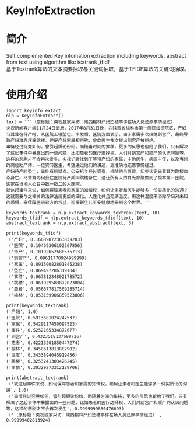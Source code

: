 # KeyInfoExtraction
# 简介
Self complemented Key infomation extraction including keywords, abstract from text using algorithm like textrank ,tfidf    
基于Textrank算法的文本摘要抽取与关键词抽取，基于TFIDF算法的关键词抽取。  

# 使用介绍

    import keyinfo_extact  
    nlp = KeyInfoExtract()  
    text = '''（原标题：央视独家采访：陕西榆林产妇坠楼事件在场人员还原事情经过）
    央视新闻客户端11月24日消息，2017年8月31日晚，在陕西省榆林市第一医院绥德院区，产妇马茸茸在待产时，从医院五楼坠亡。事发后，医院方面表示，由于家属多次拒绝剖宫产，最终导致产妇难忍疼痛跳楼。但是产妇家属却声称，曾向医生多次提出剖宫产被拒绝。
    事情经过究竟如何，曾引起舆论纷纷，而随着时间的推移，更多的反思也留给了我们，只有解决了这起事件中暴露出的一些问题，比如患者的医疗选择权，人们对剖宫产和顺产的认识问题等，这样的悲剧才不会再次发生。央视记者找到了等待产妇的家属，主治医生，病区主任，以及当时的两位助产师，一位实习医生，希望通过他们的讲述，更准确地还原事情经过。
    产妇待产时坠亡，事件有何疑点。公安机关经过调查，排除他杀可能，初步认定马茸茸为跳楼自杀身亡。马茸茸为何会在医院待产期间跳楼身亡，这让所有人的目光都聚焦到了榆林第一医院，这家在当地人心目中数一数二的大医院。
    就这起事件来说，如何保障患者和家属的知情权，如何让患者和医生能够多一份实质化的沟通？这就需要与之相关的法律法规更加的细化、人性化并且充满温度。用这种温度来消除孕妇对未知的恐惧，来保障医患双方的权益，迎接新生儿平安健康地来到这个世界。'''

    keywords_textrank = nlp.extract_keywords_textrank(text, 10)
    keywords_tfidf = nlp.extract_keywords_tfidf(text, 10)
    abstract_textrank = nlp.extract_abstract(text, 3)

    print(keywords_tfidf)
     ('产妇', 0.16089872363839283)
     ('医院', 0.10469306102267856)
     ('待产', 0.10192652680535713)
     ('剖宫产', 0.09611770924999999)
     ('家属', 0.09150082801845238)
     ('坠亡', 0.069497286319104)
     ('事件', 0.06781284802178572)
     ('跳楼', 0.061929583872023804)
     ('患者', 0.056677817569285714)
     ('榆林', 0.053159906859523806)
     
    print(keywords_textrank)
    ('产妇', 1.0)
    ('医院', 0.5913681024247537)
    ('家属', 0.5429117450097523)
    ('事件', 0.5252165334872677)
    ('剖宫产', 0.4323518137698726)
    ('患者', 0.42213201850447274)
    ('榆林', 0.3458613813882902)
    ('温度', 0.3433894045919456)
    ('跳楼', 0.3253241303426245)
    ('事情', 0.30329273312129706)
    
    print(abstract_textrank)
     ('就这起事件来说，如何保障患者和家属的知情权，如何让患者和医生能够多一份实质化的沟通', 1.0)
     ('事情经过究竟如何，曾引起舆论纷纷，而随着时间的推移，更多的反思也留给了我们，只有解决了这起事件中暴露出的一些问题，比如患者的医疗选择权，人们对剖宫产和顺产的认识问题等，这样的悲剧才不会再次发生', 0.9999999860476693)
     ('（原标题：央视独家采访：陕西榆林产妇坠楼事件在场人员还原事情经过）', 0.99999402813924)

